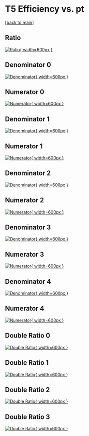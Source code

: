 # T5 Efficiency vs. pt

[[back to main](./)]



## Ratio

[![Ratio](../mtv/var/T5_base_11_0_eff_pt.png){ width=600px }](../mtv/var/T5_base_11_0_eff_pt.pdf)

## Denominator 0

[![Denominator](../mtv/den/T5_base_11_0_eff_pt_den0.png){ width=600px }](../mtv/den/T5_base_11_0_eff_pt_den0.pdf)

## Numerator 0

[![Numerator](../mtv/num/T5_base_11_0_eff_pt_num0.png){ width=600px }](../mtv/num/T5_base_11_0_eff_pt_num0.pdf)

## Denominator 1

[![Denominator](../mtv/den/T5_base_11_0_eff_pt_den1.png){ width=600px }](../mtv/den/T5_base_11_0_eff_pt_den1.pdf)

## Numerator 1

[![Numerator](../mtv/num/T5_base_11_0_eff_pt_num1.png){ width=600px }](../mtv/num/T5_base_11_0_eff_pt_num1.pdf)

## Denominator 2

[![Denominator](../mtv/den/T5_base_11_0_eff_pt_den2.png){ width=600px }](../mtv/den/T5_base_11_0_eff_pt_den2.pdf)

## Numerator 2

[![Numerator](../mtv/num/T5_base_11_0_eff_pt_num2.png){ width=600px }](../mtv/num/T5_base_11_0_eff_pt_num2.pdf)

## Denominator 3

[![Denominator](../mtv/den/T5_base_11_0_eff_pt_den3.png){ width=600px }](../mtv/den/T5_base_11_0_eff_pt_den3.pdf)

## Numerator 3

[![Numerator](../mtv/num/T5_base_11_0_eff_pt_num3.png){ width=600px }](../mtv/num/T5_base_11_0_eff_pt_num3.pdf)

## Denominator 4

[![Denominator](../mtv/den/T5_base_11_0_eff_pt_den4.png){ width=600px }](../mtv/den/T5_base_11_0_eff_pt_den4.pdf)

## Numerator 4

[![Numerator](../mtv/num/T5_base_11_0_eff_pt_num4.png){ width=600px }](../mtv/num/T5_base_11_0_eff_pt_num4.pdf)

## Double Ratio 0

[![Double Ratio](../mtv/ratio/T5_base_11_0_eff_pt_ratio0.png){ width=600px }](../mtv/ratio/T5_base_11_0_eff_pt_ratio0.pdf)

## Double Ratio 1

[![Double Ratio](../mtv/ratio/T5_base_11_0_eff_pt_ratio1.png){ width=600px }](../mtv/ratio/T5_base_11_0_eff_pt_ratio1.pdf)

## Double Ratio 2

[![Double Ratio](../mtv/ratio/T5_base_11_0_eff_pt_ratio2.png){ width=600px }](../mtv/ratio/T5_base_11_0_eff_pt_ratio2.pdf)

## Double Ratio 3

[![Double Ratio](../mtv/ratio/T5_base_11_0_eff_pt_ratio3.png){ width=600px }](../mtv/ratio/T5_base_11_0_eff_pt_ratio3.pdf)

